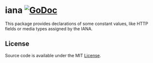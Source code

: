 # iana [![GoDoc](https://godoc.org/github.com/ksinica/iana?status.svg)](https://godoc.org/github.com/ksinica/iana)

This package provides declarations of some constant values, like HTTP fields or media types assigned by the IANA.

## License

Source code is available under the MIT [License](/LICENSE).
